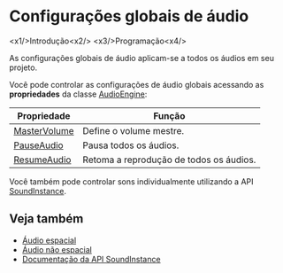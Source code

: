 # Configurações globais de áudio

<x1\/>Introdução<x2\/>
<x3\/>Programação<x4\/>

As configurações globais de áudio aplicam-se a todos os áudios em seu projeto.

Você pode controlar as configurações de áudio globais acessando as **propriedades** da classe [AudioEngine](xref:Stride.Audio.AudioEngine):

| Propriedade | Função |
|--- | --- |
| [MasterVolume](xref:Stride.Audio.AudioEngine.MasterVolume) | Define o volume mestre. |
| [PauseAudio](xref:Stride.Audio.AudioEngine.PauseAudio) | Pausa todos os áudios. |
| [ResumeAudio](xref:Stride.Audio.AudioEngine.ResumeAudio) | Retoma a reprodução de todos os áudios. |

Você também pode controlar sons individualmente utilizando a API [SoundInstance](xref:Stride.Audio.SoundInstance).

## Veja também
* [Áudio espacial](spatialized-audio.md)
* [Áudio não espacial](non-spatialized-audio.md)
* [Documentação da API SoundInstance](xref:Stride.Audio.SoundInstance)
